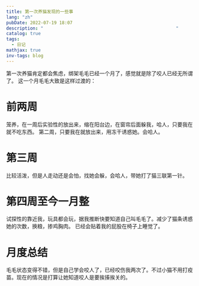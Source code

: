 ```yaml
---
title: 第一次养猫发现的一些事
lang: "zh"
pubDate: 2022-07-19 18:07
description: "                                                  "
catalog: true
tags:
  - 日记
mathjax: true
inv-tags: blog
---
```

第一次养猫肯定都会焦虑，绑架毛毛已经一个月了，感觉就是除了咬人已经无所谓了。
这一个月毛毛大致是这样过渡的：
# 前两周
笼养，在一周后实验性的放出来，缩在阳台边，在窗帘后面躲我，哈人，只要我在就不吃东西。
第二周，只要我在就放出来，用冻干诱惑她。会哈人。
# 第三周
比较活泼，但是人走动还是会怕，找她会躲，会哈人，带她打了猫三联第一针。
# 第四周至今一月整
试探性的靠近我，玩具都会玩，据我推断快要知道自己叫毛毛了。减少了猫条诱惑她的次数，换粮，掺鸡胸肉。
已经会贴着我的屁股在椅子上睡觉了。

# 月度总结
毛毛状态变得不错，但是自己学会咬人了，已经咬伤我两次了。不过小猫不用打疫苗。现在的情况是打算让她知道咬人是要挨揍挨关的。
